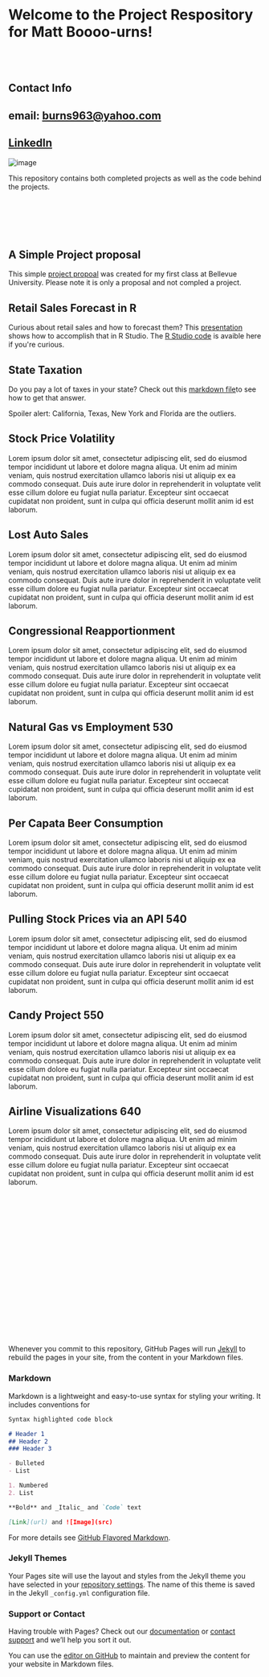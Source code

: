 # Welcome to the Project Respository for Matt Boooo-urns!
<br/><br/>
## Contact Info
## email: burns963@yahoo.com
## [LinkedIn](https://www.linkedin.com/in/mattburns963)


![image](https://user-images.githubusercontent.com/43834735/99123297-8419cb00-25c5-11eb-9d5c-5b459a8056e3.png)

This repository contains both completed projects as well as the code behind the projects.
<br/><br/>
<br/><br/>
<br/><br/>

## A Simple Project proposal
This simple [project propoal](https://github.com/mattburns963/mattburns963.github.io/blob/master/Poster%2010AUG18.pdf) was created for my first class at Bellevue University. Please note it is only a proposal and not compled a project.


## Retail Sales Forecast in R
Curious about retail sales and how to forecast them? This [presentation](https://github.com/mattburns963/mattburns963.github.io/blob/master/National%20Retail%20Sales.pdf) shows how to accomplish that in R Studio. The [R Studio code](https://github.com/mattburns963/mattburns963.github.io/blob/master/Retail%20Project.R) is avaible here if you're curious. 


## State Taxation
Do you pay a lot of taxes in your state? Check out this [markdown file](https://github.com/mattburns963/mattburns963.github.io/blob/master/Final_M_D%20Verbiage.docx)to see how to get that answer. 

Spoiler alert: California, Texas, New York and Florida are the outliers.


## Stock Price Volatility
Lorem ipsum dolor sit amet, consectetur adipiscing elit, sed do eiusmod tempor incididunt ut labore et dolore magna aliqua. Ut enim ad minim veniam, quis nostrud exercitation ullamco laboris nisi ut aliquip ex ea commodo consequat. Duis aute irure dolor in reprehenderit in voluptate velit esse cillum dolore eu fugiat nulla pariatur. Excepteur sint occaecat cupidatat non proident, sunt in culpa qui officia deserunt mollit anim id est laborum.


## Lost Auto Sales
Lorem ipsum dolor sit amet, consectetur adipiscing elit, sed do eiusmod tempor incididunt ut labore et dolore magna aliqua. Ut enim ad minim veniam, quis nostrud exercitation ullamco laboris nisi ut aliquip ex ea commodo consequat. Duis aute irure dolor in reprehenderit in voluptate velit esse cillum dolore eu fugiat nulla pariatur. Excepteur sint occaecat cupidatat non proident, sunt in culpa qui officia deserunt mollit anim id est laborum.


## Congressional Reapportionment
Lorem ipsum dolor sit amet, consectetur adipiscing elit, sed do eiusmod tempor incididunt ut labore et dolore magna aliqua. Ut enim ad minim veniam, quis nostrud exercitation ullamco laboris nisi ut aliquip ex ea commodo consequat. Duis aute irure dolor in reprehenderit in voluptate velit esse cillum dolore eu fugiat nulla pariatur. Excepteur sint occaecat cupidatat non proident, sunt in culpa qui officia deserunt mollit anim id est laborum.

## Natural Gas vs Employment 530
Lorem ipsum dolor sit amet, consectetur adipiscing elit, sed do eiusmod tempor incididunt ut labore et dolore magna aliqua. Ut enim ad minim veniam, quis nostrud exercitation ullamco laboris nisi ut aliquip ex ea commodo consequat. Duis aute irure dolor in reprehenderit in voluptate velit esse cillum dolore eu fugiat nulla pariatur. Excepteur sint occaecat cupidatat non proident, sunt in culpa qui officia deserunt mollit anim id est laborum.


## Per Capata Beer Consumption
Lorem ipsum dolor sit amet, consectetur adipiscing elit, sed do eiusmod tempor incididunt ut labore et dolore magna aliqua. Ut enim ad minim veniam, quis nostrud exercitation ullamco laboris nisi ut aliquip ex ea commodo consequat. Duis aute irure dolor in reprehenderit in voluptate velit esse cillum dolore eu fugiat nulla pariatur. Excepteur sint occaecat cupidatat non proident, sunt in culpa qui officia deserunt mollit anim id est laborum.


## Pulling Stock Prices via an API 540
Lorem ipsum dolor sit amet, consectetur adipiscing elit, sed do eiusmod tempor incididunt ut labore et dolore magna aliqua. Ut enim ad minim veniam, quis nostrud exercitation ullamco laboris nisi ut aliquip ex ea commodo consequat. Duis aute irure dolor in reprehenderit in voluptate velit esse cillum dolore eu fugiat nulla pariatur. Excepteur sint occaecat cupidatat non proident, sunt in culpa qui officia deserunt mollit anim id est laborum.


## Candy Project 550
Lorem ipsum dolor sit amet, consectetur adipiscing elit, sed do eiusmod tempor incididunt ut labore et dolore magna aliqua. Ut enim ad minim veniam, quis nostrud exercitation ullamco laboris nisi ut aliquip ex ea commodo consequat. Duis aute irure dolor in reprehenderit in voluptate velit esse cillum dolore eu fugiat nulla pariatur. Excepteur sint occaecat cupidatat non proident, sunt in culpa qui officia deserunt mollit anim id est laborum.


## Airline Visualizations 640
Lorem ipsum dolor sit amet, consectetur adipiscing elit, sed do eiusmod tempor incididunt ut labore et dolore magna aliqua. Ut enim ad minim veniam, quis nostrud exercitation ullamco laboris nisi ut aliquip ex ea commodo consequat. Duis aute irure dolor in reprehenderit in voluptate velit esse cillum dolore eu fugiat nulla pariatur. Excepteur sint occaecat cupidatat non proident, sunt in culpa qui officia deserunt mollit anim id est laborum.


<br/><br/>
<br/><br/>


<br/><br/>
<br/><br/>
<br/><br/>
<br/><br/>
<br/><br/>
<br/><br/>



Whenever you commit to this repository, GitHub Pages will run [Jekyll](https://jekyllrb.com/) to rebuild the pages in your site, from the content in your Markdown files.

### Markdown

Markdown is a lightweight and easy-to-use syntax for styling your writing. It includes conventions for

```markdown
Syntax highlighted code block

# Header 1
## Header 2
### Header 3

- Bulleted
- List

1. Numbered
2. List

**Bold** and _Italic_ and `Code` text

[Link](url) and ![Image](src)
```

For more details see [GitHub Flavored Markdown](https://guides.github.com/features/mastering-markdown/).

### Jekyll Themes

Your Pages site will use the layout and styles from the Jekyll theme you have selected in your [repository settings](https://github.com/mattburns963/mattburns963.github.io/settings). The name of this theme is saved in the Jekyll `_config.yml` configuration file.

### Support or Contact

Having trouble with Pages? Check out our [documentation](https://docs.github.com/categories/github-pages-basics/) or [contact support](https://github.com/contact) and we’ll help you sort it out.



You can use the [editor on GitHub](https://github.com/mattburns963/mattburns963.github.io/edit/master/README.md) to maintain and preview the content for your website in Markdown files.
